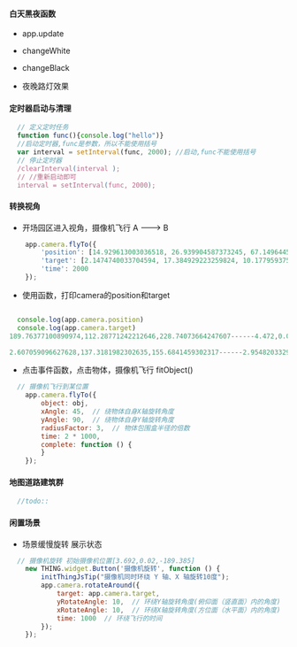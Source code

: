 #### 白天黑夜函数
- app.update

- changeWhite
- changeBlack
- 夜晚路灯效果

#### 定时器启动与清理
```javascript
  // 定义定时任务
  function func(){console.log("hello")} 
  //启动定时器,func是参数，所以不能使用括号
  var interval = setInterval(func, 2000); //启动,func不能使用括号
  // 停止定时器
  /clearInterval(interval );
  // //重新启动即可
  interval = setInterval(func, 2000); 
```

#### 转换视角

- 开场园区进入视角，摄像机飞行 A ---> B
```javascript
    app.camera.flyTo({
        'position': [14.929613003036518, 26.939904587373245, 67.14964454354718], //飞行终点B的坐标
        'target': [2.1474740033704594, 17.384929223259824, 10.177959375514941], //初始坐标A
        'time': 2000
    });
```

- 使用函数，打印camera的position和target 
```javascript

  console.log(app.camera.position)
  console.log(app.camera.target)
189.76377100890974,112.28771242212646,228.74073664247607------4.472,0.069,-97.685

2.607059096627628,137.3181982302635,155.6841459302317------2.9548203329970244,-0.5610923573313249,-102.85794597312325
```

- 点击事件函数，点击物体，摄像机飞行 fitObject()

```javascript
  // 摄像机飞行到某位置
    app.camera.flyTo({
        object: obj,
        xAngle: 45,  // 绕物体自身X轴旋转角度
        yAngle: 90,  // 绕物体自身Y轴旋转角度
        radiusFactor: 3,  // 物体包围盒半径的倍数
        time: 2 * 1000,
        complete: function () {
        }
    });
```

#### 地图道路建筑群
```javascript
  //todo::

```


#### 闲置场景

- 场景缓慢旋转 展示状态

```javascript
  // 摄像机旋转 初始摄像机位置[3.692,0.02,-189.385]
    new THING.widget.Button('摄像机旋转', function () {
        initThingJsTip("摄像机同时环绕 Y 轴、X 轴旋转10度");
        app.camera.rotateAround({
            target: app.camera.target,
            yRotateAngle: 10,  // 环绕Y轴旋转角度(俯仰面（竖直面）内的角度)
            xRotateAngle: 10,  // 环绕X轴旋转角度(方位面（水平面）内的角度)
            time: 1000  // 环绕飞行的时间
        });
    });
```